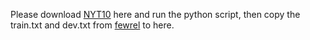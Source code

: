 Please download [NYT10](https://github.com/gzmason/Relation-Extraction-Dataset-Finetuning/blob/main/OpenNRE/benchmark/download_nyt10m.sh) here and run the python script, then copy the train.txt and dev.txt from [fewrel](../fewrel/) to here.